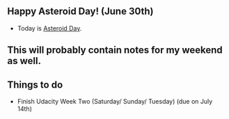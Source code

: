 ## Happy Asteroid Day! (June 30th)

- Today is [Asteroid Day](https://en.wikipedia.org/wiki/Asteroid_Day). 

## This will probably contain notes for my weekend as well.

## Things to do

- Finish Udacity Week Two (Saturday/ Sunday/ Tuesday) (due on July 14th)


